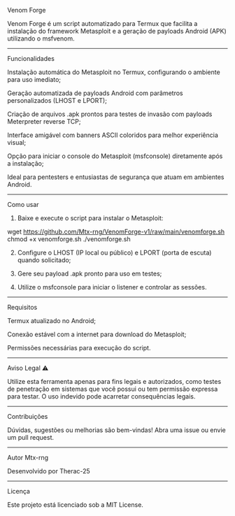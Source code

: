 Venom Forge

Venom Forge é um script automatizado para Termux que facilita a instalação do framework Metasploit e a geração de payloads Android (APK) utilizando o msfvenom.


---

Funcionalidades

Instalação automática do Metasploit no Termux, configurando o ambiente para uso imediato;

Geração automatizada de payloads Android com parâmetros personalizados (LHOST e LPORT);

Criação de arquivos .apk prontos para testes de invasão com payloads Meterpreter reverse TCP;

Interface amigável com banners ASCII coloridos para melhor experiência visual;

Opção para iniciar o console do Metasploit (msfconsole) diretamente após a instalação;

Ideal para pentesters e entusiastas de segurança que atuam em ambientes Android.



---

Como usar

1. Baixe e execute o script para instalar o Metasploit:



wget https://github.com/Mtx-rng/VenomForge-v1/raw/main/venomforge.sh
chmod +x venomforge.sh
./venomforge.sh

2. Configure o LHOST (IP local ou público) e LPORT (porta de escuta) quando solicitado;


3. Gere seu payload .apk pronto para uso em testes;


4. Utilize o msfconsole para iniciar o listener e controlar as sessões.




---

Requisitos

Termux atualizado no Android;

Conexão estável com a internet para download do Metasploit;

Permissões necessárias para execução do script.



---

Aviso Legal ⚠️

Utilize esta ferramenta apenas para fins legais e autorizados, como testes de penetração em sistemas que você possui ou tem permissão expressa para testar. O uso indevido pode acarretar consequências legais.


---

Contribuições

Dúvidas, sugestões ou melhorias são bem-vindas! Abra uma issue ou envie um pull request.


---

Autor Mtx-rng

Desenvolvido por Therac-25


---

Licença

Este projeto está licenciado sob a MIT License.